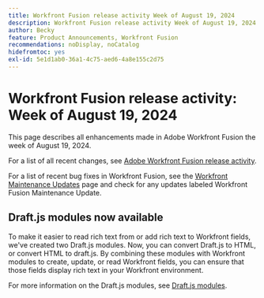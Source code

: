 ```yaml
---
title: Workfront Fusion release activity Week of August 19, 2024
description: Workfront Fusion release activity Week of August 19, 2024
author: Becky
feature: Product Announcements, Workfront Fusion
recommendations: noDisplay, noCatalog
hidefromtoc: yes
exl-id: 5e1d1ab0-36a1-4c75-aed6-4a8e155c2d75
---
```

# Workfront Fusion release activity: Week of August 19, 2024

This page describes all enhancements made in Adobe Workfront Fusion the week of August 19, 2024.

For a list of all recent changes, see [Adobe Workfront Fusion release activity](/help/workfront-fusion/fusion-product-releases/fusion-release-activity.md).

For a list of recent bug fixes in Workfront Fusion, see the [Workfront Maintenance Updates](https://experienceleague.adobe.com/docs/workfront-known-issues/releases/current-updates.html) page and check for any updates labeled Workfront Fusion Maintenance Update.

## Draft.js modules now available

To make it easier to read rich text from or add rich text to Workfront fields, we've created two Draft.js modules. Now, you can convert Draft.js to HTML, or convert HTML to draft.js. By combining these modules with Workfront modules to create, update, or read Workfront fields, you can ensure that those fields display rich text in your Workfront environment.

For more information on the Draft.js modules, see [Draft.js modules](/help/quicksilver/workfront-fusion/apps-and-their-modules/draft-js-modules.md).
